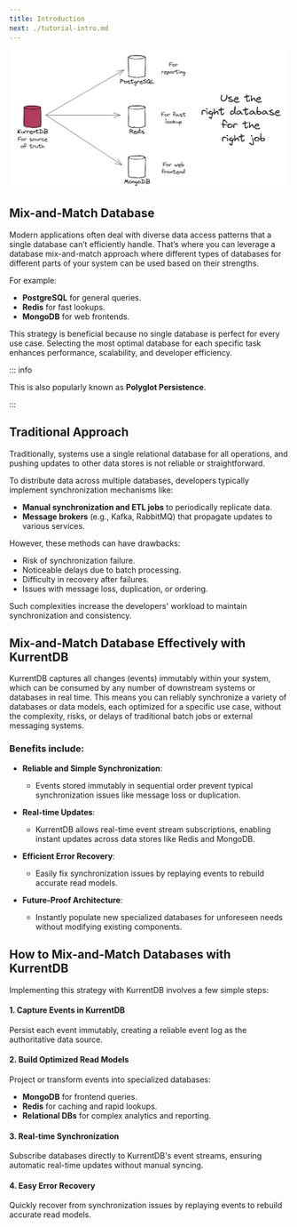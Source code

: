 ```yaml
---
title: Introduction
next: ./tutorial-intro.md
---
```


![](./images/use-the-right-database-for-the-job.png)

## Mix-and-Match Database

Modern applications often deal with diverse data access patterns that a single database can’t efficiently handle. That’s where you can leverage a database mix-and-match approach where different types of databases for different parts of your system can be used based on their strengths.

For example:

- **PostgreSQL** for general queries.
- **Redis** for fast lookups.
- **MongoDB** for web frontends.

This strategy is beneficial because no single database is perfect for every use case. Selecting the most optimal database for each specific task enhances performance, scalability, and developer efficiency.

::: info

This is also popularly known as **Polyglot Persistence**. 

:::

## Traditional Approach

Traditionally, systems use a single relational database for all operations, and pushing updates to other data stores is not reliable or straightforward.

To distribute data across multiple databases, developers typically implement synchronization mechanisms like:

- **Manual synchronization and ETL jobs** to periodically replicate data.
- **Message brokers** (e.g., Kafka, RabbitMQ) that propagate updates to various services.

However, these methods can have drawbacks:

- Risk of synchronization failure.
- Noticeable delays due to batch processing.
- Difficulty in recovery after failures.
- Issues with message loss, duplication, or ordering.

Such complexities increase the developers' workload to maintain synchronization and consistency.

## Mix-and-Match Database Effectively with KurrentDB

KurrentDB captures all changes (events) immutably within your system, which can be consumed by any number of downstream systems or databases in real time. This means you can reliably synchronize a variety of databases or data models, each optimized for a specific use case, without the complexity, risks, or delays of traditional batch jobs or external messaging systems.

### Benefits include:

- **Reliable and Simple Synchronization**:
  - Events stored immutably in sequential order prevent typical synchronization issues like message loss or duplication.

- **Real-time Updates**:
  - KurrentDB allows real-time event stream subscriptions, enabling instant updates across data stores like Redis and MongoDB.

- **Efficient Error Recovery**:
  - Easily fix synchronization issues by replaying events to rebuild accurate read models.

- **Future-Proof Architecture**:
  - Instantly populate new specialized databases for unforeseen needs without modifying existing components.


## How to Mix-and-Match Databases with KurrentDB

Implementing this strategy with KurrentDB involves a few simple steps:

#### 1. Capture Events in KurrentDB
Persist each event immutably, creating a reliable event log as the authoritative data source.

#### 2. Build Optimized Read Models
Project or transform events into specialized databases:
- **MongoDB** for frontend queries.
- **Redis** for caching and rapid lookups.
- **Relational DBs** for complex analytics and reporting.

#### 3. Real-time Synchronization
Subscribe databases directly to KurrentDB's event streams, ensuring automatic real-time updates without manual syncing.

#### 4. Easy Error Recovery
Quickly recover from synchronization issues by replaying events to rebuild accurate read models.